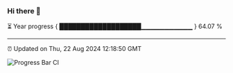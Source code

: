 ### Hi there 👋

⏳ Year progress { ███████████████████▁▁▁▁▁▁▁▁▁▁▁ } 64.07 %

---

⏰ Updated on Thu, 22 Aug 2024 12:18:50 GMT

![Progress Bar CI](https://github.com/code-lakshay/GitHub-Actions-Demo/workflows/Progress%20Bar%20CI/badge.svg)
